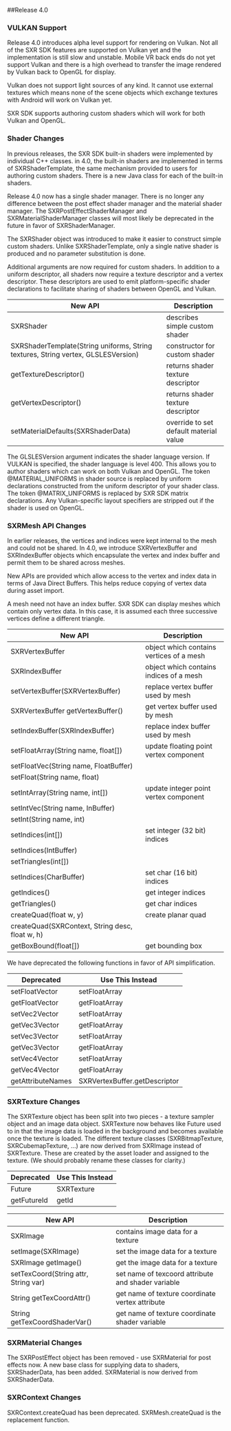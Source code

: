 
##Release 4.0

### VULKAN Support

Release 4.0 introduces alpha level support for rendering on Vulkan. Not all of the SXR SDK features are supported on Vulkan yet and the implementation is still slow and unstable. Mobile VR back ends do not yet support Vulkan and there is a high overhead to transfer the image rendered by Vulkan back to OpenGL for display.

Vulkan does not support light sources of any kind. It cannot use external textures which means none of the scene objects which exchange textures with Android will work on Vulkan yet. 

SXR SDK supports authoring custom shaders which will work for both Vulkan and OpenGL.

### Shader Changes

In previous releases, the SXR SDK built-in shaders were implemented by individual C++ classes. in 4.0, the built-in shaders are implemented in terms of SXRShaderTemplate, the same mechanism provided to users for authoring custom shaders. There is a new Java class for each of the built-in shaders.

Release 4.0 now has a single shader manager. There is no longer any difference between the post effect shader manager and the material shader manager. The SXRPostEffectShaderManager and SXRMaterialShaderManager classes will most likely be deprecated in the future in favor of SXRShaderManager.

The SXRShader object was introduced to make it easier to construct simple custom shaders. Unlike SXRShaderTemplate, only a single native shader is produced and no parameter substitution is done.

Additional arguments are now required for custom shaders. In addition to a uniform descriptor, all shaders now require a texture descriptor and a vertex descriptor. These descriptors are used to emit platform-specific shader declarations to facilitate sharing of shaders between OpenGL and Vulkan.

| New API | Description |
|---------|-------------|
|SXRShader | describes simple custom shader |
|SXRShaderTemplate(String uniforms, String textures, String vertex, GLSLESVersion) | constructor for custom shader |
|getTextureDescriptor() | returns shader texture descriptor |
|getVertexDescriptor() | returns shader texture descriptor |
|setMaterialDefaults(SXRShaderData) | override to set default material value |


The GLSLESVersion argument indicates the shader language version. If VULKAN is specified, the shader language is level 400. This allows you to author shaders which can work on both Vulkan and OpenGL. The token @MATERIAL_UNIFORMS in shader source is replaced by uniform declarations constructed from the uniform descriptor of your shader class. The token @MATRIX_UNIFORMS is replaced by SXR SDK matrix declarations. Any Vulkan-specific layout specifiers are stripped out if the shader is used on OpenGL.

### SXRMesh API Changes

In earlier releases, the vertices and indices were kept internal to the mesh and could not be shared. In 4.0, we introduce SXRVertexBuffer and SXRIndexBuffer objects which encapsulate the vertex and index buffer and permit them to be shared across meshes.

New APIs are provided which allow access to the vertex and index data in terms of Java Direct Buffers. This helps reduce copying of vertex data during asset import.

A mesh need not have an index buffer. SXR SDK can display meshes which contain only vertex data. In this case, it is assumed each three successive vertices define a different triangle.

| New API | Description |
|---------|-------------|
|SXRVertexBuffer | object which contains vertices of a mesh |
|SXRIndexBuffer | object which contains indices of a mesh |
|setVertexBuffer(SXRVertexBuffer) | replace vertex buffer used by mesh |
|SXRVertexBuffer getVertexBuffer() | get vertex buffer used by mesh |
|setIndexBuffer(SXRIndexBuffer) | replace index buffer used by mesh |
|setFloatArray(String name, float[]) | update floating point vertex component |
|setFloatVec(String name, FloatBuffer) | |
|setFloat(String name, float) | |
|setIntArray(String name, int[]) | update integer point vertex component |
|setIntVec(String name, InBuffer) | |
|setInt(String name, int) | |
|setIndices(int[]) | set integer (32 bit) indices |
|setIndices(IntBuffer) | |
|setTriangles(int[]) | |
|setIndices(CharBuffer) | set char (16 bit) indices |
|getIndices() | get integer indices |
|getTriangles() | get char indices |
|createQuad(float w, y) | create planar quad |
|createQuad(SXRContext, String desc, float w, h) | |
|getBoxBound(float[]) | get bounding box |

We have deprecated the following functions in favor of API simplification.

| Deprecated  | Use This Instead |
|-------------|------------------|
| setFloatVector | setFloatArray |
| getFloatVector | getFloatArray |
| setVec2Vector | setFloatArray |
| getVec3Vector | getFloatArray |
| setVec3Vector | setFloatArray |
| getVec3Vector | getFloatArray |
| setVec4Vector | setFloatArray |
| getVec4Vector | getFloatArray |
| getAttributeNames | SXRVertexBuffer.getDescriptor |

### SXRTexture Changes

The SXRTexture object has been split into two pieces - a texture sampler object and an image data object. SXRTexture now behaves like Future<SXRTexture> used to in that the image data is loaded in the background and becomes available once the texture is loaded. The different texture classes (SXRBitmapTexture, SXRCubemapTexture, ...) are now derived from SXRImage instead of SXRTexture. These are created by the asset loader and assigned to the texture. (We should probably rename these classes for clarity.)

| Deprecated | Use This Instead |
|------------|------------------|
| Future<SXRTexture> | SXRTexture |
| getFutureId | getId |

| New API | Description |
|---------|-------------|
|SXRImage | contains image data for a texture |
|setImage(SXRImage) | set the image data for a texture |
|SXRImage getImage() | get the image data for a texture |
|setTexCoord(String attr, String var) | set name of texcoord attribute and shader variable |
|String getTexCoordAttr() | get name of texture coordinate vertex attribute |
|String getTexCoordShaderVar() | get name of texture coordinate shader variable |

### SXRMaterial Changes

The SXRPostEffect object has been removed - use SXRMaterial for post effects now. A new base class for supplying data to shaders, SXRShaderData, has been added. SXRMaterial is now derived from SXRShaderData.

### SXRContext Changes

SXRContext.createQuad has been deprecated. SXRMesh.createQuad is the replacement function.
